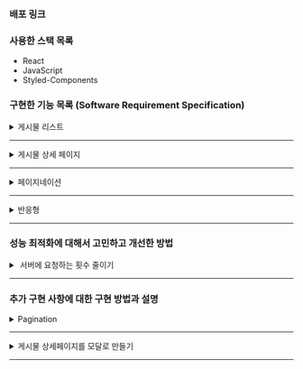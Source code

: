 ### 배포 링크

### 사용한 스택 목록

- React
- JavaScript
- Styled-Components

### 구현한 기능 목록 (Software Requirement Specification)

<details>
  <summary> 게시물 리스트 </summary>
    <img width="700" src="./public/imgs/posts.png"/>  
</details>

---

<details>
  <summary> 게시물 상세 페이지 </summary>
    <img width="700" src="./public/imgs/detail.gif"/>  
</details>

---

<details>
  <summary> 페이지네이션 </summary>
    <img width="700" src="./public/imgs/pagination.gif"/>  
</details>

---

<details>
  <summary> 반응형 </summary>
    <img width="700" src="./public/imgs/reactive.gif"/>  
</details>

---

### 성능 최적화에 대해서 고민하고 개선한 방법

<details style="white-space: pre">
  <summary> 서버에 요청하는 횟수 줄이기 </summary>
  <ol>
    <li>처음 앱을 시작할 때 posts와 comments 데이터 받아오기</li>
    <li>filter를 이용하여 post 컴포넌트와 detail 컴포넌트의 props로 데이터 보내기</li>
  </ol>
  <p>
    <strong>결론</strong>
    위의 과정 전에는 사용자가 post를 클릭 할 때마다 서버로 요청을 보냈으나
    이 과정 후에는 서버에 요청하는 횟수가 2번으로 고정됨 (posts, comments)
  </p>
</details>

---

### 추가 구현 사항에 대한 구현 방법과 설명

<details>
  <summary> Pagination </summary>
  <a href="https://codingbe.github.io/2022/08/04/%EA%B5%AC%EA%B8%80%EC%9D%98-%ED%8E%98%EC%9D%B4%EC%A7%80%EB%84%A4%EC%9D%B4%EC%85%98%EC%B2%98%EB%9F%BC-%EA%B5%AC%ED%98%84%ED%95%B4%EB%B3%B4%EA%B8%B0/" target="_blank">링크</a>
</details>

---

<details>
  <summary> 게시물 상세페이지를 모달로 만들기 </summary>
  <a href="https://codingbe.github.io/2022/08/05/%EA%B2%8C%EC%8B%9C%EB%AC%BC-%EC%83%81%EC%84%B8-%ED%8E%98%EC%9D%B4%EC%A7%80-%EB%AA%A8%EB%8B%AC%EB%8A%90%EB%82%8C-%EB%82%B4%EA%B8%B0/" target="_blank">링크</a>
</details>

---
